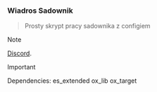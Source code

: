 ### Wiadros Sadownik
> Prosty skrypt pracy sadownika z configiem

> [!NOTE]
> [Discord](https://discord.gg/j89sqU69P6).

> [!IMPORTANT]
> Dependencies:
> es_extended
> ox_lib
> ox_target
